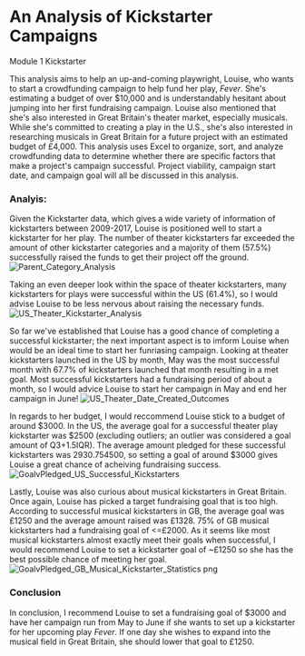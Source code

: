 # An Analysis of Kickstarter Campaigns
Module 1 Kickstarter

This analysis aims to help an up-and-coming playwright, Louise, who wants to start a crowdfunding campaign to help fund her play, *Fever*. She's estimating a budget of over $10,000 and is understandably hesitant about jumping into her first fundraising campaign. Louise also mentioned that she's also interested in Great Britain's theater market, especially musicals. While she's committed to creating a play in the U.S., she's also interested in researching musicals in Great Britain for a future project with an estimated budget of £4,000. This analysis uses Excel to organize, sort, and analyze crowdfunding data to determine whether there are specific factors that make a project's campaign successful. Project viability, campaign start date, and campaign goal will all be discussed in this analysis.

### Analyis:
Given the Kickstarter data, which gives a wide variety of information of kickstarters between 2009-2017, Louise is positioned well to start a kickstarter for her play. The number of theater kickstarters far exceeded the amount of other kickstarter categories and a majority of them (57.5%) successfully raised the funds to get their project off the ground. 
![Parent_Category_Analysis](https://user-images.githubusercontent.com/10901980/186225124-56de68ba-96b5-4678-9f08-92904d715d04.png)

Taking an even deeper look within the space of theater kickstarters, many kickstarters for plays were successful within the US (61.4%), so I would advise Louise to be less nervous about raising the necessary funds.  
![US_Theater_Kickstarter_Analysis](https://user-images.githubusercontent.com/10901980/186225764-1aa90ce9-2c72-4e5e-90c8-608283a492e4.png)

So far we've established that Louise has a good chance of completing a successful kickstarter; the next important aspect is to imform Louise when would be an ideal time to start her funriasing campaign. Looking at theater kickstarters launched in the US by month, May was the most successful month with 67.7% of kickstarters launched that month resulting in a met goal. Most successful kickstarters had a fundraising period of about a month, so I would advice Louise to start her campaign in May and end her campaign in June! 
![US_Theater_Date_Created_Outcomes](https://user-images.githubusercontent.com/10901980/186230004-e1f23416-00c7-49c2-b257-e1dba5ca0b3c.png)

In regards to her budget, I would reccommend Louise stick to a budget of around $3000. In the US, the average goal for a successful theater play kickstarter was $2500 (excluding outliers; an outlier was considered a goal amount of Q3+1.5IQR). The average amount pledged for these successful kickstarters was $2930. 75% of successful kickstarters had a goal amount of <=$4500, so setting a goal of around $3000 gives Louise a great chance of acheiving fundraising success. 
![GoalvPledged_US_Successful_Kickstarters](https://user-images.githubusercontent.com/10901980/186241533-4d2ce1e2-6ba7-4208-be23-28f574fdafaf.png)

Lastly, Louise was also curious about musical kickstarters in Great Britain. Once again, Louise has picked a target fundraising goal that is too high. According to successful musical kickstarters in GB, the average goal was £1250 and the average amount raised was £1328. 75% of GB musical kickstarters had a fundraising goal of <=£2000. As it seems like most musical kickstarters almost exactly meet their goals when successful, I would recommend Louise to set a kickstarter goal of ~£1250 so she has the best possible chance of meeting her goal. 
![GoalvPledged_GB_Musical_Kickstarter_Statistics png](https://user-images.githubusercontent.com/10901980/186243882-69104c2d-3424-4f0f-9674-8e65c61a06ee.png)


### Conclusion
In conclusion, I recommend Louise to set a fundraising goal of $3000 and have her campaign run from May to June if she wants to set up a kickstarter for her upcoming play *Fever*. If one day she wishes to expand into the musical field in Great Britain, she should lower that goal to £1250.
